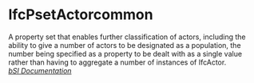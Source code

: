 IfcPsetActorcommon
==================
A property set that enables further classification of actors, including the
ability to give a number of actors to be designated as a population, the
number being specified as a property to be dealt with as a single value rather
than having to aggregate a number of instances of IfcActor.  
[ _bSI
Documentation_](https://standards.buildingsmart.org/IFC/DEV/IFC4_2/FINAL/HTML/schema/ifckernel/pset/pset_actorcommon.htm)


